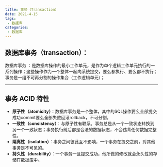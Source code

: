 ```yaml
---
title: 事务（Transaction）
date: 2021-4-15
tags:
 - 数据库
categories:
 - 数据库
---
```


## 数据库事务（transaction）：
数据库事务 ：是数据库操作的最小工作单元，是作为单个逻辑工作单元执行的一系列操作；这些操作作为一个整体一起向系统提交，要么都执行、要么都不执行；事务是一组不可再分割的操作集合（工作逻辑单元）；

****

## 事务 ACID 特性
 - **原子性（atomicity）**：数据库事务是一个整体，其中的SQL操作要么全部提交成功commit要么全部失败回滚rollback，不可分割。
 - **一致性（consistency）**：与原子性有联系。事务总是从一个一致状态转换到另一个一致状态；事务执行前后都是合法的数据状态，不会违背任何数据完整性。
 - **隔离性（isolation）**：事务之间彼此互不影响，一个事务在提交之前，对其他事务是不可见的。
 - **持久性（durability）**：一个事务一旦提交成功，他所做的修改就会永久性的存储在数据库中。